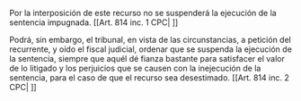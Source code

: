 Por la interposición de este recurso no se suspenderá la ejecución de la sentencia impugnada. [[Art. 814 inc. 1 CPC| ]]

Podrá, sin embargo, el tribunal, en vista de las circunstancias, a petición del recurrente, y oído el fiscal judicial, ordenar que se suspenda la ejecución de la sentencia, siempre que aquél dé fianza bastante para satisfacer el valor de lo litigado y los perjuicios que se causen con la inejecución de la sentencia, para el caso de que el recurso sea desestimado. [[Art. 814 inc. 2 CPC| ]]